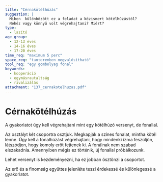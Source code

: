 ```yaml
---
title: "Cérnakötélhúzás"
suggestion: | 
  Miben  különbözött ez a feladat a közismert kötélhúzástól? 
  Nehéz vagy könnyű volt végrehajtani? Miért?
type:
  - lazító
age_group:
  - 12-13 éves
  - 14-16 éves
  - 17-20 éves
time_req: "maximum 5 perc"
space_req: "tanteremben megvalósítható"
tool_req: "egy gombolyag fonal"
keywords: 
  - kooperáció
  - egymásrautaltság
  - rivalizálás
attachment: "137_cernakotelhuzas.pdf"
---
```


# Cérnakötélhúzás

A gyakorlatot úgy kell végrehajtani mint egy kötélhúzó versenyt, de fonallal.

Az osztályt két csoportra osztjuk. Megkapják a színes fonalat, mintha kötél lenne. Úgy kell a fonalhúzást végrehajtani, hogy mindenki izma feszüljön, látszódjon, hogy komoly erőt fejtenek ki. A fonálnak nem szabad elszakadnia. Amennyiben mégis ez történik, új fonallal próbálkozunk.

Lehet versenyt is kezdeményezni, ha ez jobban ösztönzi a csoportot.

Az erő és a finomság együttes jelenléte teszi érdekessé és különlegessé a gyakorlatot.
  
  
